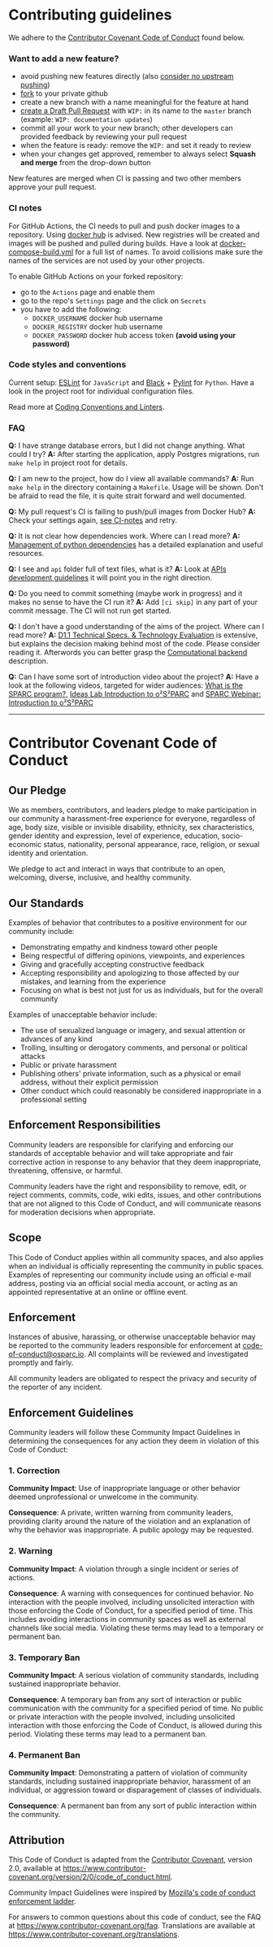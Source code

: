 # Contributing guidelines

We adhere to the [Contributor Covenant Code of Conduct](#contributor-covenant-code-of-conduct) found below.

### Want to add a new feature?

- avoid pushing new features directly (also [consider no upstream pushing](docs/no-upstream-push.md))
- [fork](https://help.github.com/en/github/getting-started-with-github/fork-a-repo) to your private github
- create a new branch with a name meaningful for the feature at hand
- [create a Draft Pull Request](https://help.github.com/en/github/collaborating-with-issues-and-pull-requests/creating-a-pull-request) with `WIP:` in its name to the `master` branch (example: `WIP: documentation updates`)
- commit all your work to your new branch; other developers can provided feedback by reviewing your pull request
- when the feature is ready: remove the `WIP:` and set it ready to review
- when your changes get approved, remember to always select **Squash and merge** from the drop-down button

New features are merged when CI is passing and two other members approve your pull request.

### CI notes

For GitHub Actions, the CI needs to pull and push docker images to a repository. Using
[docker hub](https://hub.docker.com) is advised.
New registries will be created and images will be pushed and pulled during builds. Have a look
at [docker-compose-build.yml](services/docker-compose-build.yml) for a full list of names.
To avoid collisions make sure the names of the services are not used by your other projects.


To enable GitHub Actions on your forked repository:

- go to the `Actions` page and enable them
- go to the repo's `Settings` page and the click on `Secrets`
- you have to add the following:
    - `DOCKER_USERNAME` docker hub username
    - `DOCKER_REGISTRY` docker hub username
    - `DOCKER_PASSWORD` docker hub access token **(avoid using your password)**

### Code styles and conventions

Current setup: [ESLint](https://eslint.org) for `JavaScript` and [Black](https://black.readthedocs.io/en/stable/) + [Pylint](https://www.pylint.org) for `Python`. Have a look in the project root for individual configuration files.

Read more at [Coding Conventions and Linters](docs/coding-conventions.md).

### FAQ

**Q:** I have strange database errors, but I did not change anything. What could I try?
**A:** After starting the application, apply Postgres migrations, run `make help` in project root for details.

**Q:** I am new to the project, how do I view all available commands?
**A:** Run `make help` in the directory containing a `Makefile`. Usage will be shown. Don't be afraid to read the file, it is quite strait forward and well documented.

**Q:** My pull request's CI is failing to push/pull images from Docker Hub?
**A:** Check your settings again, [see CI-notes](#ci-notes) and retry.

**Q:** It is not clear how dependencies work. Where can I read more?
**A:** [Management of python dependencies](docs/python-dependencies.md) has a detailed explanation and useful resources.

**Q:** I see and `api` folder full of text files, what is it?
**A:** Look at [APIs development guidelines](api/README.md) it will point you in the right direction.

**Q:** Do you need to commit something (maybe work in progress) and it makes no sense to have the CI run it?
**A:** Add `[ci skip]` in any part of your commit message. The CI will not run get started.

**Q:** I don't have a good understanding of the aims of the project. Where can I read more?
**A:** [D1.1 Technical Specs. & Technology Evaluation](https://osparc-docs.readthedocs.io/en/latest/) is extensive, but explains the decision making behind most of the code. Please consider reading it. Afterwords you can better grasp the [Computational backend](docs/comp-services.md) description.

**Q:** Can I have some sort of introduction video about the project?
**A:** Have a look at the following videos, targeted for wider audiences: [What is the SPARC program?](https://www.youtube.com/watch?v=IrZS_IHgrcE&feature=emb_title), [Ideas Lab Introduction to o²S²PARC](https://www.youtube.com/watch?time_continue=11&v=Q96jyFgSFHc&feature=emb_title) and [SPARC Webinar: Introduction to o²S²PARC](https://www.youtube.com/watch?v=vrdVealYydE&feature=emb_title)

---

# Contributor Covenant Code of Conduct

## Our Pledge

We as members, contributors, and leaders pledge to make participation in our
community a harassment-free experience for everyone, regardless of age, body
size, visible or invisible disability, ethnicity, sex characteristics, gender
identity and expression, level of experience, education, socio-economic status,
nationality, personal appearance, race, religion, or sexual identity
and orientation.

We pledge to act and interact in ways that contribute to an open, welcoming,
diverse, inclusive, and healthy community.

## Our Standards

Examples of behavior that contributes to a positive environment for our
community include:

* Demonstrating empathy and kindness toward other people
* Being respectful of differing opinions, viewpoints, and experiences
* Giving and gracefully accepting constructive feedback
* Accepting responsibility and apologizing to those affected by our mistakes,
  and learning from the experience
* Focusing on what is best not just for us as individuals, but for the
  overall community

Examples of unacceptable behavior include:

* The use of sexualized language or imagery, and sexual attention or
  advances of any kind
* Trolling, insulting or derogatory comments, and personal or political attacks
* Public or private harassment
* Publishing others' private information, such as a physical or email
  address, without their explicit permission
* Other conduct which could reasonably be considered inappropriate in a
  professional setting

## Enforcement Responsibilities

Community leaders are responsible for clarifying and enforcing our standards of
acceptable behavior and will take appropriate and fair corrective action in
response to any behavior that they deem inappropriate, threatening, offensive,
or harmful.

Community leaders have the right and responsibility to remove, edit, or reject
comments, commits, code, wiki edits, issues, and other contributions that are
not aligned to this Code of Conduct, and will communicate reasons for moderation
decisions when appropriate.

## Scope

This Code of Conduct applies within all community spaces, and also applies when
an individual is officially representing the community in public spaces.
Examples of representing our community include using an official e-mail address,
posting via an official social media account, or acting as an appointed
representative at an online or offline event.

## Enforcement

Instances of abusive, harassing, or otherwise unacceptable behavior may be
reported to the community leaders responsible for enforcement at
[code-of-conduct@osparc.io](mailto:code-of-conduct@osparc.io).
All complaints will be reviewed and investigated promptly and fairly.

All community leaders are obligated to respect the privacy and security of the
reporter of any incident.

## Enforcement Guidelines

Community leaders will follow these Community Impact Guidelines in determining
the consequences for any action they deem in violation of this Code of Conduct:

### 1. Correction

**Community Impact**: Use of inappropriate language or other behavior deemed
unprofessional or unwelcome in the community.

**Consequence**: A private, written warning from community leaders, providing
clarity around the nature of the violation and an explanation of why the
behavior was inappropriate. A public apology may be requested.

### 2. Warning

**Community Impact**: A violation through a single incident or series
of actions.

**Consequence**: A warning with consequences for continued behavior. No
interaction with the people involved, including unsolicited interaction with
those enforcing the Code of Conduct, for a specified period of time. This
includes avoiding interactions in community spaces as well as external channels
like social media. Violating these terms may lead to a temporary or
permanent ban.

### 3. Temporary Ban

**Community Impact**: A serious violation of community standards, including
sustained inappropriate behavior.

**Consequence**: A temporary ban from any sort of interaction or public
communication with the community for a specified period of time. No public or
private interaction with the people involved, including unsolicited interaction
with those enforcing the Code of Conduct, is allowed during this period.
Violating these terms may lead to a permanent ban.

### 4. Permanent Ban

**Community Impact**: Demonstrating a pattern of violation of community
standards, including sustained inappropriate behavior,  harassment of an
individual, or aggression toward or disparagement of classes of individuals.

**Consequence**: A permanent ban from any sort of public interaction within
the community.

## Attribution

This Code of Conduct is adapted from the [Contributor Covenant][homepage],
version 2.0, available at
https://www.contributor-covenant.org/version/2/0/code_of_conduct.html.

Community Impact Guidelines were inspired by [Mozilla's code of conduct
enforcement ladder](https://github.com/mozilla/diversity).

[homepage]: https://www.contributor-covenant.org

For answers to common questions about this code of conduct, see the FAQ at
https://www.contributor-covenant.org/faq. Translations are available at
https://www.contributor-covenant.org/translations.
